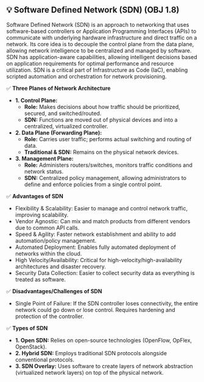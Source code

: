 ## 💡 Software Defined Network (SDN) (OBJ 1.8)

Software Defined Network (SDN) is an approach to networking that uses software-based controllers or Application Programming Interfaces (APIs) to communicate with underlying hardware infrastructure and direct traffic on a network. Its core idea is to decouple the control plane from the data plane, allowing network intelligence to be centralized and managed by software. SDN has application-aware capabilities, allowing intelligent decisions based on application requirements for optimal performance and resource utilization. SDN is a critical part of Infrastructure as Code (IaC), enabling scripted automation and orchestration for network provisioning.

✅ **Three Planes of Network Architecture**
- **1. Control Plane:**
  - **Role:** Makes decisions about how traffic should be prioritized, secured, and switched/routed.
  - **SDN:** Functions are moved out of physical devices and into a centralized, virtualized controller.
- **2. Data Plane (Forwarding Plane):**
  - **Role:** Carries user traffic; performs actual switching and routing of data.
  - **Traditional & SDN:** Remains on the physical network devices.
- **3. Management Plane:**
  - **Role:** Administers routers/switches, monitors traffic conditions and network status.
  - **SDN:** Centralized policy management, allowing administrators to define and enforce policies from a single control point.

✅ **Advantages of SDN**
- Flexibility & Scalability: Easier to manage and control network traffic, improving scalability.
- Vendor Agnostic: Can mix and match products from different vendors due to common API calls.
- Speed & Agility: Faster network establishment and ability to add automation/policy management.
- Automated Deployment: Enables fully automated deployment of networks within the cloud.
- High Velocity/Availability: Critical for high-velocity/high-availability architectures and disaster recovery.
- Security Data Collection: Easier to collect security data as everything is treated as software.

✅ **Disadvantages/Challenges of SDN**
- Single Point of Failure: If the SDN controller loses connectivity, the entire network could go down or lose control. Requires hardening and protection of the controller.

✅ **Types of SDN**
- **1. Open SDN:** Relies on open-source technologies (OpenFlow, OpFlex, OpenStack).
- **2. Hybrid SDN:** Employs traditional SDN protocols alongside conventional protocols.
- **3. SDN Overlay:** Uses software to create layers of network abstraction (virtualized network layers) on top of the physical network.